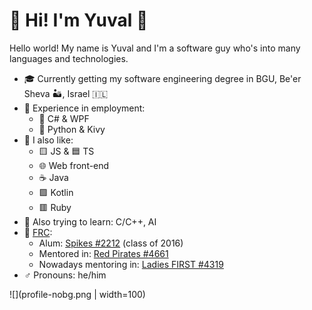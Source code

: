 # :wave: Hi! I'm Yuval :space_invader:

Hello world! My name is Yuval and I'm a software guy who's into many languages and technologies.

* 🎓 Currently getting my software engineering degree in BGU, Be'er Sheva :desert:, Israel :israel:
* 👷 Experience in employment:
  * :large_blue_circle: C# & WPF
  * :snake: Python & Kivy
* 💟 I also like:
  * 🟨 JS & 🟦 TS
  * :globe_with_meridians: Web front-end
  * :coffee: Java
  * 🟪 Kotlin
  * 🟥 Ruby
* 🌱 Also trying to learn: C/C++, AI
* :robot: [FRC](https://www.firstinspires.org/robotics/frc):
  * Alum: [Spikes #2212](https://www.thebluealliance.com/team/2212) (class of 2016)
  * Mentored in: [Red Pirates #4661](https://www.thebluealliance.com/team/4661)
  * Nowadays mentoring in: [Ladies FIRST #4319](https://www.thebluealliance.com/team/4319)
* ♂ Pronouns: he/him

![](profile-nobg.png | width=100)